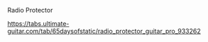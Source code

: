 Radio Protector

https://tabs.ultimate-guitar.com/tab/65daysofstatic/radio_protector_guitar_pro_933262
